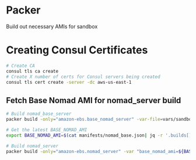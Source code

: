 # Packer
Build out necessary AMIs for sandbox

# Creating Consul Certificates

```bash
# Create CA
consul tls ca create
# Create X number of certs for Consul servers being created
consul tls cert create -server -dc aws-us-east-1
```

## Fetch Base Nomad AMI for nomad_server build
```bash
# Build nomad_base_server
packer build -only="amazon-ebs.base_nomad_server" -var-file=vars/sandbox.pkrvars.hcl .

# Get the latest BASE_NOMAD_AMI
export BASE_NOMAD_AMI=$(cat manifests/nomad_base.json| jq -r '.builds[].artifact_id | split(":")[-1]' | tail -1)

# Build nomad_server
packer build -only="amazon-ebs.nomad_server" -var "base_nomad_ami=${BASE_NOMAD_AMI}" -var-file=vars/sandbox.pkrvars.hcl .
```
